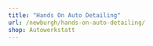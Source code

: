 ```yaml
---
title: "Hands On Auto Detailing"
url: /newburgh/hands-on-auto-detailing/
shop: Autowerkstatt
---
```

